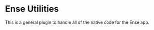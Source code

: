 Ense Utilities
======

This is a general plugin to handle all of the native code for the Ense app. 
